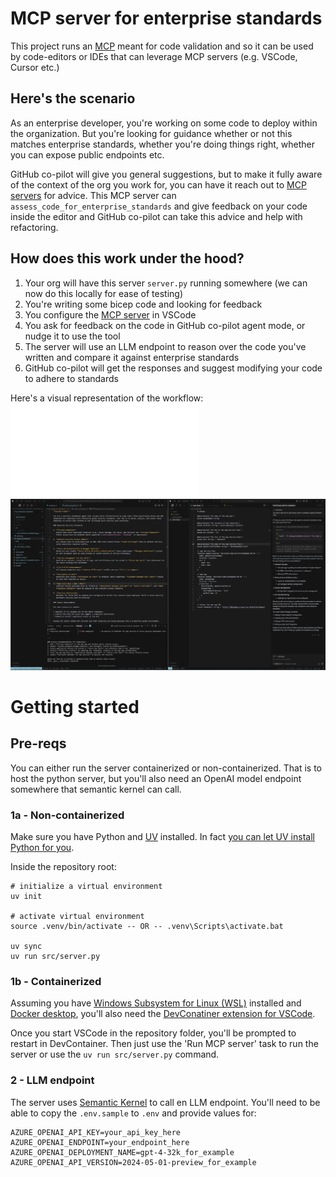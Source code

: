 # MCP server for enterprise standards

This project runs an [MCP](https://modelcontextprotocol.io/introduction) meant for code validation and so it can be used by code-editors or IDEs that can leverage MCP servers (e.g. VSCode, Cursor etc.)

## Here's the scenario

As an enterprise developer, you're working on some code to deploy within the organization. But you're looking for guidance whether or not this matches enterprise standards, whether you're doing things right, whether you can expose public endpoints etc. 




GitHub co-pilot will give you general suggestions, but to make it fully aware of the context of the org you work for, you can have it reach out to [MCP servers](https://code.visualstudio.com/docs/copilot/chat/mcp-servers) for advice. This MCP server can `assess_code_for_enterprise_standards` and give feedback on your code inside the editor and GitHub co-pilot can take this advice and help with refactoring.

## How does this work under the hood?

1. Your org will have this server `server.py` running somewhere (we can now do this locally for ease of testing)
2. You're writing some bicep code and looking for feedback
3. You configure the [MCP server](https://code.visualstudio.com/docs/copilot/chat/mcp-servers) in VSCode
4. You ask for feedback on the code in GitHub co-pilot agent mode, or nudge it to use the tool
5. The server will use an LLM endpoint to reason over the code you've written and compare it against enterprise standards
6. GitHub co-pilot will get the responses and suggest modifying your code to adhere to standards


Here's a visual representation of the workflow:
![MCP Server Workflow](assets/mcp-workflow.mmd)
![Screenshot](assets/mcp_tool.jpg)


# Getting started

## Pre-reqs
You can either run the server containerized or non-containerized. That is to host the python server, but you'll also need an OpenAI model endpoint somewhere that semantic kernel can call.

### 1a - Non-containerized

Make sure you have Python and [UV](https://docs.astral.sh/uv/#__tabbed_1_2) installed. In fact [you can let UV install Python for you](https://docs.astral.sh/uv/guides/install-python/).

Inside the repository root:
```
# initialize a virtual environment
uv init

# activate virtual environment
source .venv/bin/activate -- OR -- .venv\Scripts\activate.bat

uv sync
uv run src/server.py
```

### 1b - Containerized

Assuming you have [Windows Subsystem for Linux (WSL)](https://learn.microsoft.com/en-us/windows/wsl/install) installed and [Docker desktop](https://docs.docker.com/desktop/), you'll also need the [DevConatiner extension for VSCode](https://code.visualstudio.com/docs/devcontainers/containers#_installation).

Once you start VSCode in the repository folder, you'll be prompted to restart in DevContainer. Then just use the 'Run MCP server' task to run the server or use the `uv run src/server.py` command.

### 2 - LLM endpoint

The server uses [Semantic Kernel](https://learn.microsoft.com/en-us/semantic-kernel/overview/) to call en LLM endpoint. You'll need to be able to copy the `.env.sample` to `.env` and provide values for:

```
AZURE_OPENAI_API_KEY=your_api_key_here
AZURE_OPENAI_ENDPOINT=your_endpoint_here
AZURE_OPENAI_DEPLOYMENT_NAME=gpt-4-32k_for_example
AZURE_OPENAI_API_VERSION=2024-05-01-preview_for_example
```